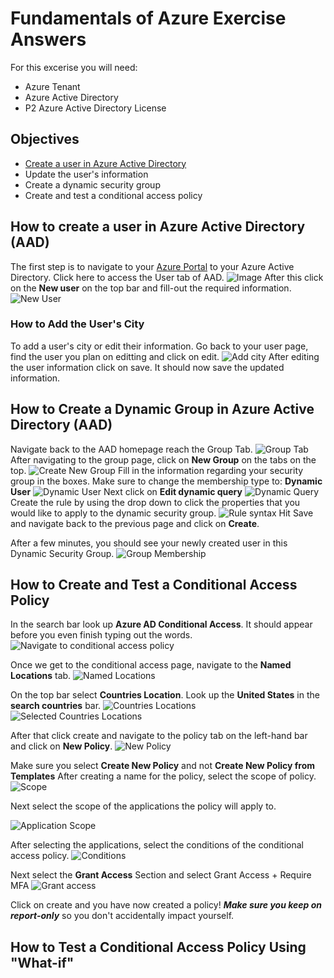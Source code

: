 # Fundamentals of Azure Exercise Answers
For this excerise you will need: 
- Azure Tenant
- Azure Active Directory 
- P2 Azure Active Directory License
## Objectives 
- [Create a user in Azure Active Directory](https://github.com/aillarionov-hsl/Fundamentals-of-Azure-Exercise-Files/blob/AzureAD/Answers.md#how-to-create-a-user-in-azure-active-directory-aad)
- Update the user's information 
- Create a dynamic security group 
- Create and test a conditional access policy 
## How to create a user in Azure Active Directory (AAD)
The first step is to navigate to your [Azure Portal](portal.azure.com) to your Azure Active Directory. 
Click here to access the User tab of AAD. 
![Image](https://github.com/aillarionov-hsl/Fundamentals-of-Azure-Exercise-Files/blob/AzureAD/Reference_Images/AADUserSnip.JPG)
After this click on the **New user** on the top bar and fill-out the required information. 
![New User](https://github.com/aillarionov-hsl/Fundamentals-of-Azure-Exercise-Files/blob/AzureAD/Reference_Images/AADNewUser.JPG)
### How to Add the User's City
To add a user's city or edit their information. Go back to your user page, find the user you plan on editting and click on edit. 
![Add city](https://github.com/aillarionov-hsl/Fundamentals-of-Azure-Exercise-Files/blob/AzureAD/Reference_Images/Add_City.JPG)
After editing the user information click on save. It should now save the updated information. 

## How to Create a Dynamic Group in Azure Active Directory (AAD)
Navigate back to the AAD homepage reach the Group Tab. 
![Group Tab](https://github.com/aillarionov-hsl/Fundamentals-of-Azure-Exercise-Files/blob/AzureAD/Reference_Images/Navigate_to_groups.JPG)
After navigating to the group page, click on **New Group** on the tabs on the top. 
![Create New Group](https://github.com/aillarionov-hsl/Fundamentals-of-Azure-Exercise-Files/blob/AzureAD/Reference_Images/Create_new_group.JPG)
Fill in the information regarding your security group in the boxes. Make sure to change the membership type to: **Dynamic User**
![Dynamic User](https://github.com/aillarionov-hsl/Fundamentals-of-Azure-Exercise-Files/blob/AzureAD/Reference_Images/Change_to_dynamic_group.JPG)
Next click on **Edit dynamic query**
![Dynamic Query](https://github.com/aillarionov-hsl/Fundamentals-of-Azure-Exercise-Files/blob/AzureAD/Reference_Images/Create_rule.JPG)
Create the rule by using the drop down to click the properties that you would like to apply to the dynamic security group.
![Rule syntax](https://github.com/aillarionov-hsl/Fundamentals-of-Azure-Exercise-Files/blob/AzureAD/Reference_Images/Rule_syntax.JPG)
Hit Save and navigate back to the previous page and click on **Create**. 

After a few minutes, you should see your newly created user in this Dynamic Security Group. 
![Group Membership](https://github.com/aillarionov-hsl/Fundamentals-of-Azure-Exercise-Files/blob/AzureAD/Reference_Images/group_membership.JPG)

## How to Create and Test a Conditional Access Policy
In the search bar look up **Azure AD Conditional Access**. It should appear before you even finish typing out the words.
![Navigate to conditional access policy](https://github.com/aillarionov-hsl/Fundamentals-of-Azure-Exercise-Files/blob/AzureAD/Reference_Images/Conditional_Access.JPG)

Once we get to the conditional access page, navigate to the **Named Locations** tab. 
![Named Locations](https://github.com/aillarionov-hsl/Fundamentals-of-Azure-Exercise-Files/blob/AzureAD/Reference_Images/Named_locations.JPG)

On the top bar select **Countries Location**. Look up the **United States** in the **search countries** bar. 
![Countries Locations](https://github.com/aillarionov-hsl/Fundamentals-of-Azure-Exercise-Files/blob/AzureAD/Reference_Images/Country_locations.JPG)
![Selected Countries Locations](https://github.com/aillarionov-hsl/Fundamentals-of-Azure-Exercise-Files/blob/AzureAD/Reference_Images/Allowed_Countries.JPG)

After that click create and navigate to the policy tab on the left-hand bar and click on **New Policy**.
![New Policy](https://github.com/aillarionov-hsl/Fundamentals-of-Azure-Exercise-Files/blob/AzureAD/Reference_Images/Create_policy.JPG)

Make sure you select **Create New Policy** and not **Create New Policy from Templates**
After creating a name for the policy, select the scope of policy. 
![Scope](https://github.com/aillarionov-hsl/Fundamentals-of-Azure-Exercise-Files/blob/AzureAD/Reference_Images/CA_Scope.JPG)

Next select the scope of the applications the policy will apply to. 

![Application Scope](https://github.com/aillarionov-hsl/Fundamentals-of-Azure-Exercise-Files/blob/AzureAD/Reference_Images/CA_App_scope.JPG)

After selecting the applications, select the conditions of the conditional access policy. 
![Conditions](https://github.com/aillarionov-hsl/Fundamentals-of-Azure-Exercise-Files/blob/AzureAD/Reference_Images/CAP_Conditions.JPG)

Next select the **Grant Access** Section and select Grant Access + Require MFA
![Grant access](https://github.com/aillarionov-hsl/Fundamentals-of-Azure-Exercise-Files/blob/AzureAD/Reference_Images/CAP_Grant_Access.JPG)

Click on create and you have now created a policy! 
***Make sure you keep on report-only*** so you don't accidentally impact yourself.  

## How to Test a Conditional Access Policy Using "What-if"

